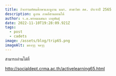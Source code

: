 ```yaml
---
title: กิจกรรมทัศนศึกษาและดูงาน นนร. สาขาวิชา สศ. ประจำปี 2565
description: ดูงาน ภาคอีสานตอนใต้
author: ร.ต.พรหมณชนก เกตุพันธุ์
date: 2022-11-10T19:28:09.921Z
tags:
  - post
  - cadets
image: /assets/blog/trip65.png
imageAlt: มองๆๆ จดๆๆ
---
```

ส﻿ามารถอ่านได้ที่

<http://socialdept.crma.ac.th/activelearning65.html>